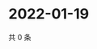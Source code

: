 # 2022-01-19

共 0 条

<!-- BEGIN WEIBO -->
<!-- 最后更新时间 Wed Jan 19 2022 21:12:51 GMT+0800 (China Standard Time) -->

<!-- END WEIBO -->
